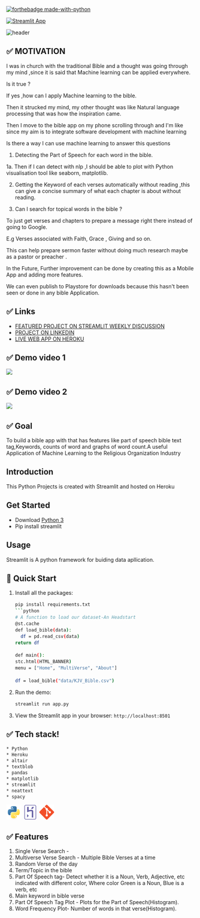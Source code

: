 
[![forthebadge made-with-python](http://ForTheBadge.com/images/badges/made-with-python.svg)](https://www.python.org/)

[![Streamlit App](https://static.streamlit.io/badges/streamlit_badge_black_white.svg)](https://share.streamlit.io/gift-ojeabulu/streamlit-bible-app/main/app.py)


![header](https://capsule-render.vercel.app/api?type=wave&color=gradient&height=300&section=header&text=Bible-Text%20Analysis&fontSize=90)

## ✅ MOTIVATION
I was in church with the traditional Bible and a thought was going through my mind ,since it is said that Machine learning can be applied everywhere. 

Is it true ?

If yes ,how can I apply Machine learning to the bible. 

Then it strucked my mind, my other thought was like Natural language processing that was how the inspiration came. 

Then I move to the bible app on my phone scrolling through and I'm like since my aim is to integrate software development with machine learning 

Is there a way I can use machine learning to answer this questions 

1. Detecting the Part of Speech for each word in the bible. 

1a. Then if I can detect with nlp ,I should be able to plot with Python visualisation tool like seaborn, matplotlib.

2. Getting the Keyword of each verses automatically without reading ,this can give a concise summary of what each chapter is about without reading.

3. Can I search for topical words in the bible ?

To just get verses and chapters to prepare a message right there instead of going to Google.

E.g Verses associated with Faith, Grace , Giving and so on. 

This can help prepare sermon faster without doing much research maybe as a pastor or preacher . 

In the Future, Further improvement can be done by creating this as a Mobile App and adding more features.

We can even publish to Playstore for downloads because this hasn't been seen or done in any bible Application. 



## ✅ Links
* [FEATURED PROJECT ON STREAMLIT WEEKLY DISCUSSION](https://www.linkedin.com/posts/gift-ojabu_streamlit-nlp-machinelearningsolutions-activity-6769922510034083840-zHUL) 
* [PROJECT ON LINKEDIN](https://www.linkedin.com/posts/gift-ojabu_webappdevelopment-pythonprogramming-streamlit-activity-6764841612100046849-0Ok3)
* [LIVE WEB APP ON HEROKU](https://bibleapp-analysis.herokuapp.com/)

## ✅  Demo video 1
![](https://github.com/Gift-Ojeabulu/BibleText-Analysis/blob/main/1st_Bibleapp.gif)


## ✅  Demo video 2
![](https://github.com/Gift-Ojeabulu/BibleText-Analysis/blob/main/app%20%C2%B7%20Streamlit12.gif)



  






## ✅ Goal
To build a bible app with that has features like part of speech bible text tag,Keywords, counts of word and graphs of word count.A useful Application of Machine Learning to the Religious Organization Industry


## Introduction

This Python Projects is created with Streamlit and hosted on Heroku 
## Get Started

- Download [Python 3](https://python.org/downloads)
- Pip install streamlit

## Usage

Streamlit is A python framework for buiding data apllication.









## 🚀 Quick Start

1. Install all the packages:
    ```bash
    pip install requirements.txt
    ```python
    # A function to load our dataset-An Headstart
   @st.cache
   def load_bible(data):
      df = pd.read_csv(data)
    return df
    
    def main():
    stc.html(HTML_BANNER)
    menu = ["Home", "MultiVerse", "About"]

    df = load_bible("data/KJV_Bible.csv")
      ```    
2.  Run the demo:
    ```bash
    streamlit run app.py
    ```
3.  View the Streamlit app in your browser: `http://localhost:8501`









## ✅ Tech stack!
    * Python
    * Heroku
    * altair
    * textblob
    * pandas
    * matplotlib
    * streamlit
    * neattext
    * spacy
    
<code><img height="40" src="https://raw.githubusercontent.com/devicons/devicon/master/icons/python/python-original.svg" title="python"></code>
<code><img height="40" src="https://raw.githubusercontent.com/devicons/devicon/master/icons/heroku/heroku-original.svg" title="heroku"></code>
<code><img height="40" src="https://raw.githubusercontent.com/devicons/devicon/master/icons/git/git-original.svg" title="git"></code>



## ✅ Features
1. Single Verse Search -
2. Multiverse Verse Search - Multiple Bible Verses at a time
3. Random Verse of the day
4. Term/Topic in the bible
5. Part Of Speech tag- Detect whether it is a Noun, Verb, Adjective, etc
indicated with different color, Where color Green is a Noun, Blue is a verb, etc
6. Main keyword in bible verse
7. Part Of Speech Tag Plot - Plots for the Part of Speech(Histogram).
8. Word Frequency Plot- Number of words in that verse(Histogram).
